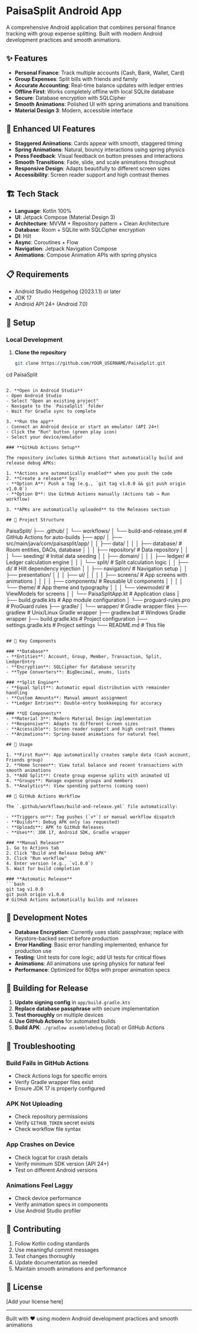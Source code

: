 # PaisaSplit Android App

A comprehensive Android application that combines personal finance tracking with group expense splitting. Built with modern Android development practices and smooth animations.

## ✨ Features

- **Personal Finance**: Track multiple accounts (Cash, Bank, Wallet, Card)
- **Group Expenses**: Split bills with friends and family
- **Accurate Accounting**: Real-time balance updates with ledger entries
- **Offline First**: Works completely offline with local SQLite database
- **Secure**: Database encryption with SQLCipher
- **Smooth Animations**: Polished UI with spring animations and transitions
- **Material Design 3**: Modern, accessible interface

## 🎨 Enhanced UI Features

- **Staggered Animations**: Cards appear with smooth, staggered timing
- **Spring Animations**: Natural, bouncy interactions using spring physics
- **Press Feedback**: Visual feedback on button presses and interactions
- **Smooth Transitions**: Fade, slide, and scale animations throughout
- **Responsive Design**: Adapts beautifully to different screen sizes
- **Accessibility**: Screen reader support and high contrast themes

## 🏗️ Tech Stack

- **Language**: Kotlin 100%
- **UI**: Jetpack Compose (Material Design 3)
- **Architecture**: MVVM + Repository pattern + Clean Architecture
- **Database**: Room + SQLite with SQLCipher encryption
- **DI**: Hilt
- **Async**: Coroutines + Flow
- **Navigation**: Jetpack Navigation Compose
- **Animations**: Compose Animation APIs with spring physics

## 📋 Requirements

- Android Studio Hedgehog (2023.1.1) or later
- JDK 17
- Android API 24+ (Android 7.0)

## 🚀 Setup

### **Local Development**

1. **Clone the repository**
   ```bash
   git clone https://github.com/YOUR_USERNAME/PaisaSplit.git
cd PaisaSplit
   ```

2. **Open in Android Studio**
   - Open Android Studio
   - Select "Open an existing project"
   - Navigate to the `PaisaSplit` folder
   - Wait for Gradle sync to complete

3. **Run the app**
   - Connect an Android device or start an emulator (API 24+)
   - Click the "Run" button (green play icon)
   - Select your device/emulator

### **GitHub Actions Setup**

The repository includes GitHub Actions that automatically build and release debug APKs:

1. **Actions are automatically enabled** when you push the code
2. **Create a release** by:
   - **Option A**: Push a tag (e.g., `git tag v1.0.0 && git push origin v1.0.0`)
   - **Option B**: Use GitHub Actions manually (Actions tab → Run workflow)

3. **APKs are automatically uploaded** to the Releases section

## 📁 Project Structure

```
PaisaSplit/
├── .github/
│   └── workflows/
│       └── build-and-release.yml    # GitHub Actions for auto-builds
├── app/
│   ├── src/main/java/com/paisasplit/app/
│   │   ├── data/
│   │   │   ├── database/          # Room entities, DAOs, database
│   │   │   ├── repository/        # Data repository
│   │   │   └── seeding/          # Initial data seeding
│   │   ├── domain/
│   │   │   ├── ledger/           # Ledger calculation engine
│   │   │   └── split/            # Split calculation logic
│   │   ├── di/                   # Hilt dependency injection
│   │   ├── navigation/           # Navigation setup
│   │   ├── presentation/
│   │   │   ├── ui/
│   │   │   │   ├── screens/      # App screens with animations
│   │   │   │   ├── components/   # Reusable UI components
│   │   │   │   └── theme/        # App theme and typography
│   │   │   └── viewmodel/        # ViewModels for screens
│   │   └── PaisaSplitApp.kt    # Application class
│   ├── build.gradle.kts          # App module configuration
│   └── proguard-rules.pro        # ProGuard rules
├── gradle/
│   └── wrapper/                  # Gradle wrapper files
├── gradlew                       # Unix/Linux Gradle wrapper
├── gradlew.bat                   # Windows Gradle wrapper
├── build.gradle.kts              # Project configuration
├── settings.gradle.kts           # Project settings
└── README.md                     # This file
```

## 🔑 Key Components

### **Database**
- **Entities**: Account, Group, Member, Transaction, Split, LedgerEntry
- **Encryption**: SQLCipher for database security
- **Type Converters**: BigDecimal, enums, lists

### **Split Engine**
- **Equal Split**: Automatic equal distribution with remainder handling
- **Custom Amounts**: Manual amount assignment
- **Ledger Entries**: Double-entry bookkeeping for accuracy

### **UI Components**
- **Material 3**: Modern Material Design implementation
- **Responsive**: Adapts to different screen sizes
- **Accessible**: Screen reader support and high contrast themes
- **Animations**: Spring-based animations for natural feel

## 📱 Usage

1. **First Run**: App automatically creates sample data (Cash account, Friends group)
2. **Home Screen**: View total balance and recent transactions with smooth animations
3. **Add Split**: Create group expense splits with animated UI
4. **Groups**: Manage expense groups and members
5. **Analytics**: View spending patterns (coming soon)

## 🔄 GitHub Actions Workflow

The `.github/workflows/build-and-release.yml` file automatically:

- **Triggers on**: Tag pushes (`v*`) or manual workflow dispatch
- **Builds**: Debug APK only (as requested)
- **Uploads**: APK to GitHub Releases
- **Uses**: JDK 17, Android SDK, Gradle wrapper

### **Manual Release**
1. Go to Actions tab
2. Click "Build and Release Debug APK"
3. Click "Run workflow"
4. Enter version (e.g., `v1.0.0`)
5. Wait for build completion

### **Automatic Release**
```bash
git tag v1.0.0
git push origin v1.0.0
# GitHub Actions automatically builds and releases
```

## 🎯 Development Notes

- **Database Encryption**: Currently uses static passphrase; replace with Keystore-backed secret before production
- **Error Handling**: Basic error handling implemented; enhance for production use
- **Testing**: Unit tests for core logic; add UI tests for critical flows
- **Animations**: All animations use spring physics for natural feel
- **Performance**: Optimized for 60fps with proper animation specs

## 🚀 Building for Release

1. **Update signing config** in `app/build.gradle.kts`
2. **Replace database passphrase** with secure implementation
3. **Test thoroughly** on multiple devices
4. **Use GitHub Actions** for automated builds
5. **Build APK**: `./gradlew assembleDebug` (local) or GitHub Actions

## 🔧 Troubleshooting

### **Build Fails in GitHub Actions**
- Check Actions logs for specific errors
- Verify Gradle wrapper files exist
- Ensure JDK 17 is properly configured

### **APK Not Uploading**
- Check repository permissions
- Verify `GITHUB_TOKEN` secret exists
- Check workflow file syntax

### **App Crashes on Device**
- Check logcat for crash details
- Verify minimum SDK version (API 24+)
- Test on different Android versions

### **Animations Feel Laggy**
- Check device performance
- Verify animation specs in components
- Use Android Studio profiler

## 📝 Contributing

1. Follow Kotlin coding standards
2. Use meaningful commit messages
3. Test changes thoroughly
4. Update documentation as needed
5. Maintain smooth animations and performance

## 📄 License

[Add your license here]

---

Built with ❤️ using modern Android development practices and smooth animations
